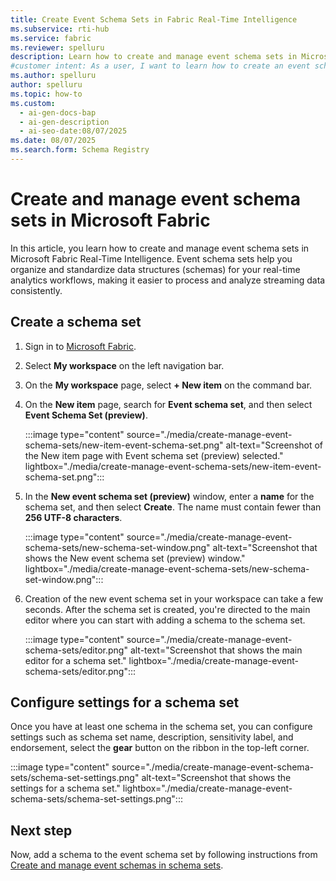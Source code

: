 ```yaml
---
title: Create Event Schema Sets in Fabric Real-Time Intelligence
ms.subservice: rti-hub
ms.service: fabric
ms.reviewer: spelluru
description: Learn how to create and manage event schema sets in Microsoft Fabric Real-Time Intelligence to streamline your streaming analytics workflows.
#customer intent: As a user, I want to learn how to create an event schema set in Real-Time Intelligence.
ms.author: spelluru
author: spelluru
ms.topic: how-to
ms.custom:
  - ai-gen-docs-bap
  - ai-gen-description
  - ai-seo-date:08/07/2025
ms.date: 08/07/2025
ms.search.form: Schema Registry
---
```


# Create and manage event schema sets in Microsoft Fabric

In this article, you learn how to create and manage event schema sets in Microsoft Fabric Real-Time Intelligence. Event schema sets help you organize and standardize data structures (schemas) for your real-time analytics workflows, making it easier to process and analyze streaming data consistently.

## Create a schema set

1. Sign in to [Microsoft Fabric](https://fabric.microsoft.com/).
1. Select **My workspace** on the left navigation bar.
1. On the **My workspace** page, select **+ New item** on the command bar. 
1. On the **New item** page, search for **Event schema set**, and then select **Event Schema Set (preview)**.

    :::image type="content" source="./media/create-manage-event-schema-sets/new-item-event-schema-set.png" alt-text="Screenshot of the New item page with Event schema set (preview) selected." lightbox="./media/create-manage-event-schema-sets/new-item-event-schema-set.png":::

1. In the **New event schema set (preview)** window, enter a **name** for the schema set, and then select **Create**. The name must contain fewer than **256 UTF-8 characters**. 

    :::image type="content" source="./media/create-manage-event-schema-sets/new-schema-set-window.png" alt-text="Screenshot that shows the New event schema set (preview) window." lightbox="./media/create-manage-event-schema-sets/new-schema-set-window.png":::

1. Creation of the new event schema set in your workspace can take a few seconds. After the schema set is created, you're directed to the main editor where you can start with adding a schema to the schema set.

    :::image type="content" source="./media/create-manage-event-schema-sets/editor.png" alt-text="Screenshot that shows the main editor for a schema set." lightbox="./media/create-manage-event-schema-sets/editor.png":::

## Configure settings for a schema set

Once you have at least one schema in the schema set, you can configure settings such as schema set name, description, sensitivity label, and endorsement, select the **gear** button on the ribbon in the top-left corner.

:::image type="content" source="./media/create-manage-event-schema-sets/schema-set-settings.png" alt-text="Screenshot that shows the settings for a schema set." lightbox="./media/create-manage-event-schema-sets/schema-set-settings.png":::

## Next step

Now, add a schema to the event schema set by following instructions from [Create and manage event schemas in schema sets](create-manage-event-schemas.md).
